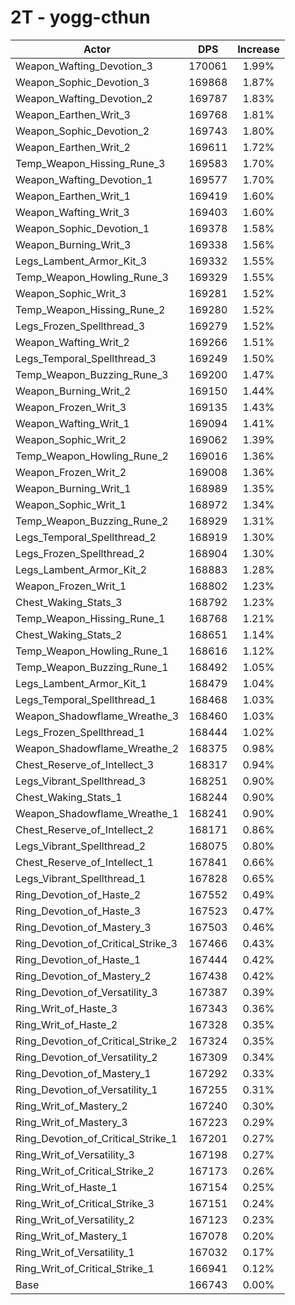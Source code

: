 # 2T - yogg-cthun
| Actor | DPS | Increase |
|---|:---:|:---:|
|Weapon_Wafting_Devotion_3|170061|1.99%|
|Weapon_Sophic_Devotion_3|169868|1.87%|
|Weapon_Wafting_Devotion_2|169787|1.83%|
|Weapon_Earthen_Writ_3|169768|1.81%|
|Weapon_Sophic_Devotion_2|169743|1.80%|
|Weapon_Earthen_Writ_2|169611|1.72%|
|Temp_Weapon_Hissing_Rune_3|169583|1.70%|
|Weapon_Wafting_Devotion_1|169577|1.70%|
|Weapon_Earthen_Writ_1|169419|1.60%|
|Weapon_Wafting_Writ_3|169403|1.60%|
|Weapon_Sophic_Devotion_1|169378|1.58%|
|Weapon_Burning_Writ_3|169338|1.56%|
|Legs_Lambent_Armor_Kit_3|169332|1.55%|
|Temp_Weapon_Howling_Rune_3|169329|1.55%|
|Weapon_Sophic_Writ_3|169281|1.52%|
|Temp_Weapon_Hissing_Rune_2|169280|1.52%|
|Legs_Frozen_Spellthread_3|169279|1.52%|
|Weapon_Wafting_Writ_2|169266|1.51%|
|Legs_Temporal_Spellthread_3|169249|1.50%|
|Temp_Weapon_Buzzing_Rune_3|169200|1.47%|
|Weapon_Burning_Writ_2|169150|1.44%|
|Weapon_Frozen_Writ_3|169135|1.43%|
|Weapon_Wafting_Writ_1|169094|1.41%|
|Weapon_Sophic_Writ_2|169062|1.39%|
|Temp_Weapon_Howling_Rune_2|169016|1.36%|
|Weapon_Frozen_Writ_2|169008|1.36%|
|Weapon_Burning_Writ_1|168989|1.35%|
|Weapon_Sophic_Writ_1|168972|1.34%|
|Temp_Weapon_Buzzing_Rune_2|168929|1.31%|
|Legs_Temporal_Spellthread_2|168919|1.30%|
|Legs_Frozen_Spellthread_2|168904|1.30%|
|Legs_Lambent_Armor_Kit_2|168883|1.28%|
|Weapon_Frozen_Writ_1|168802|1.23%|
|Chest_Waking_Stats_3|168792|1.23%|
|Temp_Weapon_Hissing_Rune_1|168768|1.21%|
|Chest_Waking_Stats_2|168651|1.14%|
|Temp_Weapon_Howling_Rune_1|168616|1.12%|
|Temp_Weapon_Buzzing_Rune_1|168492|1.05%|
|Legs_Lambent_Armor_Kit_1|168479|1.04%|
|Legs_Temporal_Spellthread_1|168468|1.03%|
|Weapon_Shadowflame_Wreathe_3|168460|1.03%|
|Legs_Frozen_Spellthread_1|168444|1.02%|
|Weapon_Shadowflame_Wreathe_2|168375|0.98%|
|Chest_Reserve_of_Intellect_3|168317|0.94%|
|Legs_Vibrant_Spellthread_3|168251|0.90%|
|Chest_Waking_Stats_1|168244|0.90%|
|Weapon_Shadowflame_Wreathe_1|168241|0.90%|
|Chest_Reserve_of_Intellect_2|168171|0.86%|
|Legs_Vibrant_Spellthread_2|168075|0.80%|
|Chest_Reserve_of_Intellect_1|167841|0.66%|
|Legs_Vibrant_Spellthread_1|167828|0.65%|
|Ring_Devotion_of_Haste_2|167552|0.49%|
|Ring_Devotion_of_Haste_3|167523|0.47%|
|Ring_Devotion_of_Mastery_3|167503|0.46%|
|Ring_Devotion_of_Critical_Strike_3|167466|0.43%|
|Ring_Devotion_of_Haste_1|167444|0.42%|
|Ring_Devotion_of_Mastery_2|167438|0.42%|
|Ring_Devotion_of_Versatility_3|167387|0.39%|
|Ring_Writ_of_Haste_3|167343|0.36%|
|Ring_Writ_of_Haste_2|167328|0.35%|
|Ring_Devotion_of_Critical_Strike_2|167324|0.35%|
|Ring_Devotion_of_Versatility_2|167309|0.34%|
|Ring_Devotion_of_Mastery_1|167292|0.33%|
|Ring_Devotion_of_Versatility_1|167255|0.31%|
|Ring_Writ_of_Mastery_2|167240|0.30%|
|Ring_Writ_of_Mastery_3|167223|0.29%|
|Ring_Devotion_of_Critical_Strike_1|167201|0.27%|
|Ring_Writ_of_Versatility_3|167198|0.27%|
|Ring_Writ_of_Critical_Strike_2|167173|0.26%|
|Ring_Writ_of_Haste_1|167154|0.25%|
|Ring_Writ_of_Critical_Strike_3|167151|0.24%|
|Ring_Writ_of_Versatility_2|167123|0.23%|
|Ring_Writ_of_Mastery_1|167078|0.20%|
|Ring_Writ_of_Versatility_1|167032|0.17%|
|Ring_Writ_of_Critical_Strike_1|166941|0.12%|
|Base|166743|0.00%|
